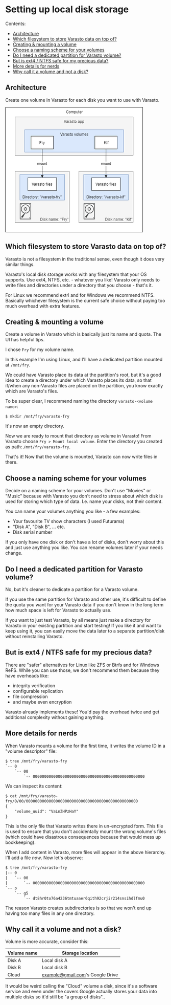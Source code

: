 Setting up local disk storage
=============================

Contents:

- [Architecture](#architecture)
- [Which filesystem to store Varasto data on top of?](#which-filesystem-to-store-varasto-data-on-top-of)
- [Creating & mounting a volume](#creating---mounting-a-volume)
- [Choose a naming scheme for your volumes](#choose-a-naming-scheme-for-your-volumes)
- [Do I need a dedicated partition for Varasto volume?](#do-i-need-a-dedicated-partition-for-varasto-volume)
- [But is ext4 / NTFS safe for my precious data?](#but-is-ext4---ntfs-safe-for-my-precious-data)
- [More details for nerds](#more-details-for-nerds)
- [Why call it a volume and not a disk?](#why-call-it-a-volume-and-not-a-disk)


Architecture
------------

Create one volume in Varasto for each disk you want to use with Varasto.

![](guide_setting-up-local-fs-architecture.png)


Which filesystem to store Varasto data on top of?
-------------------------------------------------

Varasto is not a filesystem in the traditional sense, even though it does very similar things.

Varasto's local disk storage works with any filesystem that your OS supports. Use ext4,
NTFS, etc. - whatever you like! Varasto only needs to write files and directories under a
directory that you choose - that's it.

For Linux we recommend ext4 and for Windows we recommend NTFS. Basically whichever
filesystem is the current safe choice without paying too much overhead with extra features.


Creating & mounting a volume
----------------------------

Create a volume in Varasto which is basically just its name and quota. The UI has helpful tips.

I chose `Fry` for my volume name.

In this example I'm using Linux, and I'll have a dedicated partition mounted at `/mnt/fry`.

We could have Varasto place its data at the partition's root, but it's a good idea to
create a directory under which Varasto places its data, so that if/when any non-Varasto
files are placed on the partition, you know exactly which are Varasto's files.

To be super clear, I recommend naming the directory `varasto-<volume name>`:

```
$ mkdir /mnt/fry/varasto-fry
```

It's now an empty directory.

Now we are ready to mount that directory as volume in Varasto! From Varasto choose
`Fry > Mount local volume`. Enter the directory you created as path: `/mnt/fry/varasto-fry`.

That's it! Now that the volume is mounted, Varasto can now write files in there.


Choose a naming scheme for your volumes
---------------------------------------

Decide on a naming scheme for your volumes. Don't use "Movies" or "Music" because with
Varasto you don't need to stress about which disk is used for storing which type of data.
I.e. name your disks, not their content.

You can name your volumes anything you like - a few examples:

- Your favourite TV show characters (I used Futurama)
- "Disk A", "Disk B", ... etc.
- Disk serial number

If you only have one disk or don't have a lot of disks, don't worry about this and just
use anything you like. You can rename volumes later if your needs change.


Do I need a dedicated partition for Varasto volume?
---------------------------------------------------

No, but it's cleaner to dedicate a partition for a Varasto volume.

If you use the same partition for Varasto and other use, it's difficult to define the
quota you want for your Varasto data if you don't know in the long term how much space is
left for Varasto to actually use.

If you want to just test Varasto, by all means just make a directory for Varasto in your
existing partition and start testing! If you like it and want to keep using it, you can
easily move the data later to a separate partition/disk without reinstalling Varasto.


But is ext4 / NTFS safe for my precious data?
---------------------------------------------

There are "safer" alternatives for Linux like ZFS or Btrfs and for Windows ReFS. While you can
use those, we don't recommend them because they have overheads like:

- integrity verification
- configurable replication
- file compression
- and maybe even encryption

Varasto already implements these! You'd pay the overhead twice and get additional complexity
without gaining anything.


More details for nerds
----------------------

When Varasto mounts a volume for the first time, it writes the volume ID in a "volume descriptor" file:

```
$ tree /mnt/fry/varasto-fry
`-- 0
    `-- 00
        `-- 0000000000000000000000000000000000000000000000000
```

We can inspect its content:

```
$ cat /mnt/fry/varasto-fry/0/00/0000000000000000000000000000000000000000000000000
{
    "volume_uuid": "VaLnZHPzHaY"
}
```

This is the only file that Varasto writes there in un-encrypted form. This file is used
to ensure that you don't accidentally mount the wrong volume's files (which could have
disastrous consequences because that would mess up bookkeeping).

When I add content in Varasto, more files will appear in the above hierarchy. I'll add a
file *now*. Now let's observe:

```
$ tree /mnt/fry/varasto-fry
|-- 0
|   `-- 00
|       `-- 0000000000000000000000000000000000000000000000000
`-- p
    `-- g5
        `-- dt8hr0to76a4236tmtuaaer6qith92crjir214snsihdlfmu0
```

The reason Varasto creates subdirectories is so that we won't end up having too many files
in any one directory.


Why call it a volume and not a disk?
------------------------------------

Volume is more accurate, consider this:

| Volume name  | Storage location                 |
|--------------|----------------------------------|
| Disk A       | Local disk A                     |
| Disk B       | Local disk B                     |
| Cloud        | example@gmail.com's Google Drive |

It would be weird calling the "Cloud" volume a disk, since it's a software service and
even under the covers Google actually stores your data into multiple disks so it'd still
be "a group of disks"..
